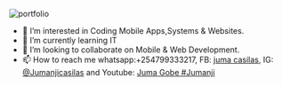 ![portfolio](https://github.com/Jumanjigobez/Jumanjigobez/assets/73429193/54404272-f8af-4cc3-9965-28786b651db0)

- 👀 I’m interested in Coding Mobile Apps,Systems & Websites. 
- 🌱 I’m currently learning IT
- 💞️ I’m looking to collaborate on Mobile & Web Development. 
- 📫 How to reach me whatsapp:+254799333217, FB: [juma casilas](https://www.facebook.com/juma.adani), IG: [@Jumanjicasilas](https://www.instagram.com/jumanjicasilas/) and Youtube: [Juma Gobe #Jumanji](https://www.youtube.com/channel/UCw3RDC7Nn5lzU15-HdOC6WA)

<!---
Jumanjigobez/Jumanjigobez is a ✨ special ✨ repository because its `README.md` (this file) appears on your GitHub profile.
You can click the Preview link to take a look at your changes.
--->
